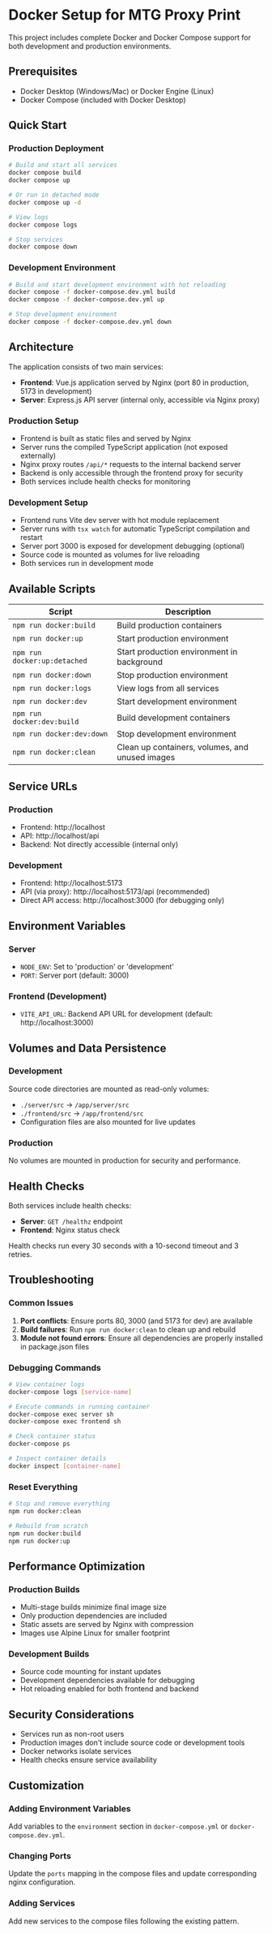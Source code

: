 # Docker Setup for MTG Proxy Print

This project includes complete Docker and Docker Compose support for both development and production environments.

## Prerequisites

- Docker Desktop (Windows/Mac) or Docker Engine (Linux)
- Docker Compose (included with Docker Desktop)

## Quick Start

### Production Deployment

```bash
# Build and start all services
docker compose build
docker compose up

# Or run in detached mode
docker compose up -d

# View logs
docker compose logs

# Stop services
docker compose down
```

### Development Environment

```bash
# Build and start development environment with hot reloading
docker compose -f docker-compose.dev.yml build
docker compose -f docker-compose.dev.yml up

# Stop development environment
docker compose -f docker-compose.dev.yml down
```

## Architecture

The application consists of two main services:

- **Frontend**: Vue.js application served by Nginx (port 80 in production, 5173 in development)
- **Server**: Express.js API server (internal only, accessible via Nginx proxy)

### Production Setup

- Frontend is built as static files and served by Nginx
- Server runs the compiled TypeScript application (not exposed externally)
- Nginx proxy routes `/api/*` requests to the internal backend server
- Backend is only accessible through the frontend proxy for security
- Both services include health checks for monitoring

### Development Setup

- Frontend runs Vite dev server with hot module replacement
- Server runs with `tsx watch` for automatic TypeScript compilation and restart
- Server port 3000 is exposed for development debugging (optional)
- Source code is mounted as volumes for live reloading
- Both services run in development mode

## Available Scripts

| Script | Description |
|--------|-------------|
| `npm run docker:build` | Build production containers |
| `npm run docker:up` | Start production environment |
| `npm run docker:up:detached` | Start production environment in background |
| `npm run docker:down` | Stop production environment |
| `npm run docker:logs` | View logs from all services |
| `npm run docker:dev` | Start development environment |
| `npm run docker:dev:build` | Build development containers |
| `npm run docker:dev:down` | Stop development environment |
| `npm run docker:clean` | Clean up containers, volumes, and unused images |

## Service URLs

### Production
- Frontend: http://localhost
- API: http://localhost/api
- Backend: Not directly accessible (internal only)

### Development
- Frontend: http://localhost:5173
- API (via proxy): http://localhost:5173/api (recommended)
- Direct API access: http://localhost:3000 (for debugging only)

## Environment Variables

### Server
- `NODE_ENV`: Set to 'production' or 'development'
- `PORT`: Server port (default: 3000)

### Frontend (Development)
- `VITE_API_URL`: Backend API URL for development (default: http://localhost:3000)

## Volumes and Data Persistence

### Development
Source code directories are mounted as read-only volumes:
- `./server/src` → `/app/server/src`
- `./frontend/src` → `/app/frontend/src`
- Configuration files are also mounted for live updates

### Production
No volumes are mounted in production for security and performance.

## Health Checks

Both services include health checks:
- **Server**: `GET /healthz` endpoint
- **Frontend**: Nginx status check

Health checks run every 30 seconds with a 10-second timeout and 3 retries.

## Troubleshooting

### Common Issues

1. **Port conflicts**: Ensure ports 80, 3000 (and 5173 for dev) are available
2. **Build failures**: Run `npm run docker:clean` to clean up and rebuild
3. **Module not found errors**: Ensure all dependencies are properly installed in package.json files

### Debugging Commands

```bash
# View container logs
docker-compose logs [service-name]

# Execute commands in running container
docker-compose exec server sh
docker-compose exec frontend sh

# Check container status
docker-compose ps

# Inspect container details
docker inspect [container-name]
```

### Reset Everything

```bash
# Stop and remove everything
npm run docker:clean

# Rebuild from scratch
npm run docker:build
npm run docker:up
```

## Performance Optimization

### Production Builds
- Multi-stage builds minimize final image size
- Only production dependencies are included
- Static assets are served by Nginx with compression
- Images use Alpine Linux for smaller footprint

### Development Builds
- Source code mounting for instant updates
- Development dependencies available for debugging
- Hot reloading enabled for both frontend and backend

## Security Considerations

- Services run as non-root users
- Production images don't include source code or development tools
- Docker networks isolate services
- Health checks ensure service availability

## Customization

### Adding Environment Variables
Add variables to the `environment` section in `docker-compose.yml` or `docker-compose.dev.yml`.

### Changing Ports
Update the `ports` mapping in the compose files and update corresponding nginx configuration.

### Adding Services
Add new services to the compose files following the existing pattern.
